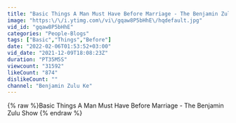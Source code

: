 ```yaml
---
title: "Basic Things A Man Must Have Before Marriage - The Benjamin Zulu Show"
image: "https:\/\/i.ytimg.com\/vi\/gqaw8P5bHhE\/hqdefault.jpg"
vid_id: "gqaw8P5bHhE"
categories: "People-Blogs"
tags: ["Basic","Things","Before"]
date: "2022-02-06T01:53:52+03:00"
vid_date: "2021-12-09T18:08:23Z"
duration: "PT35M5S"
viewcount: "31592"
likeCount: "874"
dislikeCount: ""
channel: "Benjamin Zulu Ke"
---
```

{% raw %}Basic Things A Man Must Have Before Marriage - The Benjamin Zulu Show {% endraw %}
